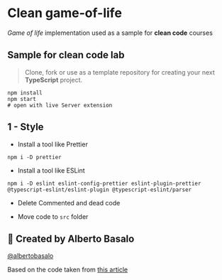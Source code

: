 # Clean game-of-life

_Game of life_ implementation used as a sample for **clean code** courses

## Sample for clean code lab

> Clone, fork or use as a template repository for creating your next **TypeScript** project.

```terminal
npm install
npm start
# open with live Server extension
```

## 1 - Style

- Install a tool like Prettier

`npm i -D prettier`

- Install a tool like ESLint

`npm i -D eslint eslint-config-prettier eslint-plugin-prettier @typescript-eslint/eslint-plugin @typescript-eslint/parser`

- Delete Commented and dead code

- Move code to `src` folder

## 👨 Created by Alberto Basalo

[@albertobasalo](https://twitter.com/albertobasalo)

Based on the code taken from [this article](https://medium.com/hypersphere-codes/conways-game-of-life-in-typescript-a955aec3bd49)

